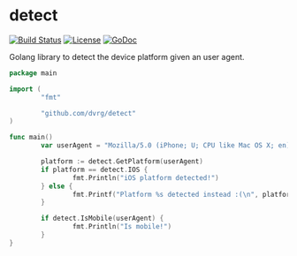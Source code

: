 # detect
[![Build Status](https://travis-ci.org/dvrg/detect.svg?branch=master)](https://travis-ci.org/dvrg/detect) [![License](http://img.shields.io/:license-mit-blue.svg)](http://doge.mit-license.org) [![GoDoc](https://godoc.org/github.com/dvrg/detect?status.svg)](http://godoc.org/github.com/dvrg/detect)

Golang library to detect the device platform given an user agent.

```go
package main 

import (
        "fmt"

        "github.com/dvrg/detect"
)

func main()
        var userAgent = "Mozilla/5.0 (iPhone; U; CPU like Mac OS X; en) AppleWebKit/420.1 (KHTML, like Gecko) Version/3.0 Mobile/4A102 Safari/419"

        platform := detect.GetPlatform(userAgent)
        if platform == detect.IOS {
                fmt.Println("iOS platform detected!")
        } else {
                fmt.Printf("Platform %s detected instead :(\n", platform)
        }

        if detect.IsMobile(userAgent) {
                fmt.Println("Is mobile!")
        }
}
```
